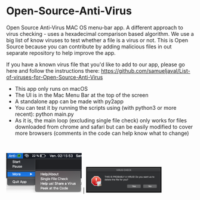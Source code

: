 # Open-Source-Anti-Virus

Open Source Anti-Virus MAC OS menu-bar app. A different approach to virus checking - uses a hexadecimal comparison based algorithm. 
We use a big list of know viruses to test whether a file is a virus or not. This is Open Source because you can contribute by adding malicious files in out separate repository to help improve the app.

If you have a known virus file that you'd like to add to our app, please go here and follow the instructions there:
https://github.com/samueljaval/List-of-viruses-for-Open-Source-Anti-Virus

 - This app only runs on macOS
 - The UI is in the Mac Menu Bar at the top of the screen
 - A standalone app can be made with py2app
 - You can test it by running the scripts using (with python3 or more recent): python main.py
 - As it is, the main loop (excluding single file check) only works for files downloaded from chrome and safari but can be easily modified to cover more browsers (comments in the code can help know what to change)  
</br>

<img src="imgs/menu_bar.png" height="40%" width="40%" > | <img src="imgs/alert.png" height="40%" width="40%" >
